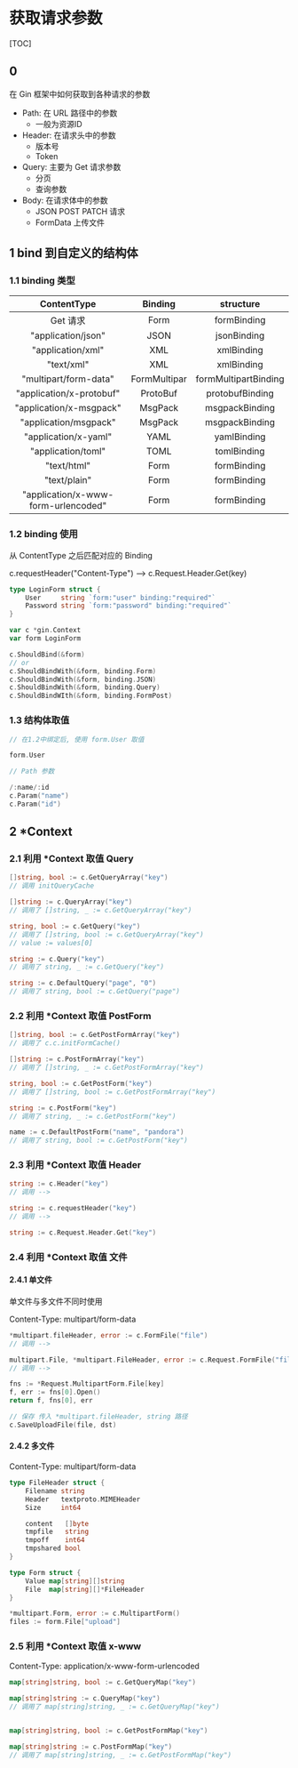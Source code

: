 # 获取请求参数

[TOC]

## 0

在 Gin 框架中如何获取到各种请求的参数

- Path: 在 URL 路径中的参数
  - 一般为资源ID
- Header: 在请求头中的参数
  - 版本号
  - Token
- Query: 主要为 Get 请求参数
  - 分页
  - 查询参数
- Body: 在请求体中的参数
  - JSON POST PATCH 请求
  - FormData 上传文件

## 1 bind 到自定义的结构体

### 1.1 binding 类型

| ContentType | Binding | structure |
| :-: | :-: | :-: |
| Get 请求 | Form | formBinding |
| "application/json" | JSON | jsonBinding |
| "application/xml" | XML | xmlBinding |
| "text/xml" | XML | xmlBinding |
| "multipart/form-data" | FormMultipar | formMultipartBinding |
| "application/x-protobuf" | ProtoBuf | protobufBinding |
| "application/x-msgpack" | MsgPack | msgpackBinding |
|"application/msgpack" | MsgPack | msgpackBinding |
| "application/x-yaml" | YAML | yamlBinding |
| "application/toml" | TOML | tomlBinding |
| "text/html" | Form | formBinding |
| "text/plain" | Form | formBinding |
| "application/x-www-form-urlencoded" | Form | formBinding |

### 1.2 binding 使用

从 ContentType 之后匹配对应的 Binding

c.requestHeader("Content-Type") --> c.Request.Header.Get(key)

```go
type LoginForm struct {
    User     string `form:"user" binding:"required"`
    Password string `form:"password" binding:"required"`
}

var c *gin.Context
var form LoginForm

c.ShouldBind(&form)
// or
c.ShouldBindWith(&form, binding.Form)
c.ShouldBindWith(&form, binding.JSON)
c.ShouldBindWith(&form, binding.Query)
c.ShouldBindWIth(&form, binding.FormPost)
```

### 1.3 结构体取值

```go
// 在1.2中绑定后, 使用 form.User 取值

form.User

// Path 参数

/:name/:id
c.Param("name")
c.Param("id")
```

## 2 *Context

### 2.1 利用 *Context 取值 Query

```go
[]string, bool := c.GetQueryArray("key")
// 调用 initQueryCache

[]string := c.QueryArray("key")
// 调用了 []string, _ := c.GetQueryArray("key")

string, bool := c.GetQuery("key")
// 调用了 []string, bool := c.GetQueryArray("key")
// value := values[0]

string := c.Query("key")
// 调用了 string, _ := c.GetQuery("key")

string := c.DefaultQuery("page", "0")
// 调用了 string, bool := c.GetQuery("page")

```

### 2.2 利用 *Context 取值 PostForm

```go
[]string, bool := c.GetPostFormArray("key")
// 调用了 c.c.initFormCache()

[]string := c.PostFormArray("key")
// 调用了 []string, _ := c.GetPostFormArray("key")

string, bool := c.GetPostForm("key")
// 调用了 []string, bool := c.GetPostFormArray("key")

string := c.PostForm("key")
// 调用了 string, _ := c.GetPostForm("key")

name := c.DefaultPostForm("name", "pandora")
// 调用了 string, bool := c.GetPostForm("key")

```

### 2.3 利用 *Context 取值 Header

```go
string := c.Header("key")
// 调用 -->

string := c.requestHeader("key")
// 调用 -->

string := c.Request.Header.Get("key")
```

### 2.4 利用 *Context 取值 文件

#### 2.4.1 单文件

单文件与多文件不同时使用

Content-Type: multipart/form-data

```go
*multipart.fileHeader, error := c.FormFile("file")
// 调用 -->

multipart.File, *multipart.FileHeader, error := c.Request.FormFile("file")
// 调用 -->

fns := *Request.MultipartForm.File[key]
f, err := fns[0].Open()
return f, fns[0], err

// 保存 传入 *multipart.fileHeader, string 路径
c.SaveUploadFile(file, dst)
```

#### 2.4.2 多文件

Content-Type: multipart/form-data

```go
type FileHeader struct {
    Filename string
    Header   textproto.MIMEHeader
    Size     int64

    content   []byte
    tmpfile   string
    tmpoff    int64
    tmpshared bool
}

type Form struct {
    Value map[string][]string
    File  map[string][]*FileHeader
}

*multipart.Form, error := c.MultipartForm()
files := form.File["upload"]
```

### 2.5 利用 *Context 取值 x-www

Content-Type: application/x-www-form-urlencoded

```go
map[string]string, bool := c.GetQueryMap("key")

map[string]string := c.QueryMap("key")
// 调用了 map[string]string, _ := c.GetQueryMap("key")


map[string]string, bool := c.GetPostFormMap("key")

map[string]string := c.PostFormMap("key")
// 调用了 map[string]string, _ := c.GetPostFormMap("key")
```
